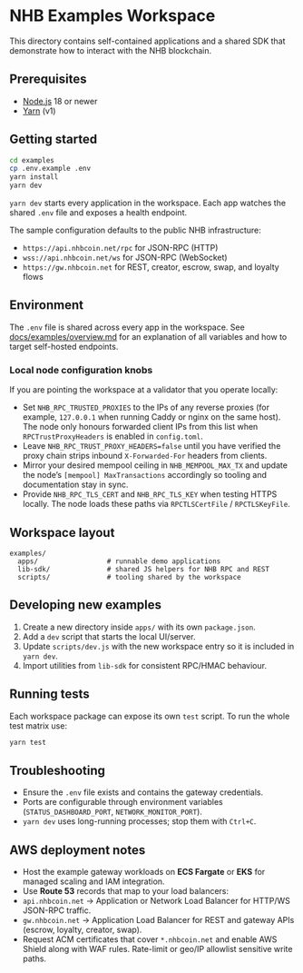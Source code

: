 # NHB Examples Workspace

This directory contains self-contained applications and a shared SDK that demonstrate how to interact with the NHB blockchain.

## Prerequisites

- [Node.js](https://nodejs.org/) 18 or newer
- [Yarn](https://classic.yarnpkg.com/lang/en/docs/install/) (v1)

## Getting started

```bash
cd examples
cp .env.example .env
yarn install
yarn dev
```

`yarn dev` starts every application in the workspace. Each app watches the shared `.env` file and exposes a health endpoint.

The sample configuration defaults to the public NHB infrastructure:

- `https://api.nhbcoin.net/rpc` for JSON-RPC (HTTP)
- `wss://api.nhbcoin.net/ws` for JSON-RPC (WebSocket)
- `https://gw.nhbcoin.net` for REST, creator, escrow, swap, and loyalty flows

## Environment

The `.env` file is shared across every app in the workspace. See [docs/examples/overview.md](../docs/examples/overview.md) for an explanation of all variables and how to target self-hosted endpoints.

### Local node configuration knobs

If you are pointing the workspace at a validator that you operate locally:

- Set `NHB_RPC_TRUSTED_PROXIES` to the IPs of any reverse proxies (for example,
  `127.0.0.1` when running Caddy or nginx on the same host). The node only
  honours forwarded client IPs from this list when `RPCTrustProxyHeaders` is
  enabled in `config.toml`.
- Leave `NHB_RPC_TRUST_PROXY_HEADERS=false` until you have verified the proxy
  chain strips inbound `X-Forwarded-For` headers from clients.
- Mirror your desired mempool ceiling in `NHB_MEMPOOL_MAX_TX` and update the
  node’s `[mempool] MaxTransactions` accordingly so tooling and documentation
  stay in sync.
- Provide `NHB_RPC_TLS_CERT` and `NHB_RPC_TLS_KEY` when testing HTTPS locally.
  The node loads these paths via `RPCTLSCertFile` / `RPCTLSKeyFile`.

## Workspace layout

```
examples/
  apps/                 # runnable demo applications
  lib-sdk/              # shared JS helpers for NHB RPC and REST
  scripts/              # tooling shared by the workspace
```

## Developing new examples

1. Create a new directory inside `apps/` with its own `package.json`.
2. Add a `dev` script that starts the local UI/server.
3. Update `scripts/dev.js` with the new workspace entry so it is included in `yarn dev`.
4. Import utilities from `lib-sdk` for consistent RPC/HMAC behaviour.

## Running tests

Each workspace package can expose its own `test` script. To run the whole test matrix use:

```bash
yarn test
```

## Troubleshooting

- Ensure the `.env` file exists and contains the gateway credentials.
- Ports are configurable through environment variables (`STATUS_DASHBOARD_PORT`, `NETWORK_MONITOR_PORT`).
- `yarn dev` uses long-running processes; stop them with `Ctrl+C`.

## AWS deployment notes

- Host the example gateway workloads on **ECS Fargate** or **EKS** for managed scaling and IAM integration.
- Use **Route 53** records that map to your load balancers:
- `api.nhbcoin.net` → Application or Network Load Balancer for HTTP/WS JSON-RPC traffic.
- `gw.nhbcoin.net` → Application Load Balancer for REST and gateway APIs (escrow, loyalty, creator, swap).
- Request ACM certificates that cover `*.nhbcoin.net` and enable AWS Shield along with WAF rules. Rate-limit or geo/IP allowlist sensitive write paths.
